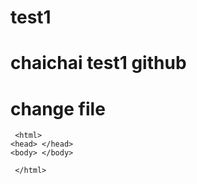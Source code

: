 # test1
# chaichai test1 github
# change file
 
     <html>
	<head> </head>
	<body> </body>
     
     </html>
